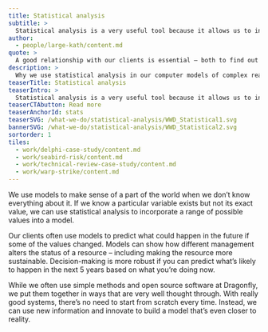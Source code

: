 ```yaml
---
title: Statistical analysis
subtitle: >
  Statistical analysis is a very useful tool because it allows us to incorporate information we don’t have into a model.
author:
  - people/large-kath/content.md
quote: >
  A good relationship with our clients is essential – both to find out what they want and what expertise they can contribute to the project. We also have relationships with scientific and industry experts to help us understand the data we’re looking at.
description: >
  Why we use statistical analysis in our computer models of complex real-world situations. 
teaserTitle: Statistical analysis
teaserIntro: >
  Statistical analysis is a very useful tool because it allows us to incorporate information we don’t have into a model.
teaserCTAbutton: Read more
teaserAnchorId: stats
teaserSVG: /what-we-do/statistical-analysis/WWD_Statistical1.svg
bannerSVG: /what-we-do/statistical-analysis/WWD_Statistical2.svg
sortorder: 1
tiles:
  - work/delphi-case-study/content.md
  - work/seabird-risk/content.md
  - work/technical-review-case-study/content.md
  - work/warp-strike/content.md
---
```


We use models to make sense of a part of the world when we don’t know everything about it. If we know a particular variable exists but not its exact value, we can use statistical analysis to incorporate a range of possible values into a model.

Our clients often use models to predict what could happen in the future if some of the values changed. Models can show how different management alters the status of a resource – including making the resource more sustainable. Decision-making is more robust if you can predict what’s likely to happen in the next 5 years based on what you’re doing now.

While we often use simple methods and open source software at Dragonfly, we put them together in ways that are very well thought through. With really good systems, there’s no need to start from scratch every time. Instead, we can use new information and innovate to build a model that’s even closer to reality.
